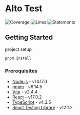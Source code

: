 # Alto Test

![Coverage](badges/coverage.svg)
![Lines](https://img.shields.io/badge/lines-94.36%25-brightgreen.svg?style=flat)
![Statements](https://img.shields.io/badge/statements-93.42%25-brightgreen.svg?style=flat)

## Getting Started
project setup
```bash
pnpm install
```


### Prerequisites

- [Node.js](https://nodejs.org/en/) - v14.17.0
- [pnpm](https://pnpm.io/) - v6.14.5
- [Vite](https://vitejs.dev/) - v2.4.4
- [React](https://reactjs.org/) - v17.0.2
- [TypeScript](https://www.typescriptlang.org/) - v4.3.5
- [React Testing Library](https://testing-library.com/docs/react-testing-library/intro/) - v12.1.2

